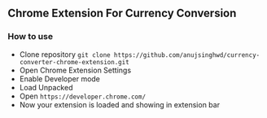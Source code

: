 ## Chrome Extension For Currency Conversion

### How to use
- Clone repository `git clone https://github.com/anujsinghwd/currency-converter-chrome-extension.git`
- Open Chrome Extension Settings
- Enable Developer mode
- Load Unpacked
- Open `https://developer.chrome.com/`
- Now your extension is loaded and showing in extension bar
